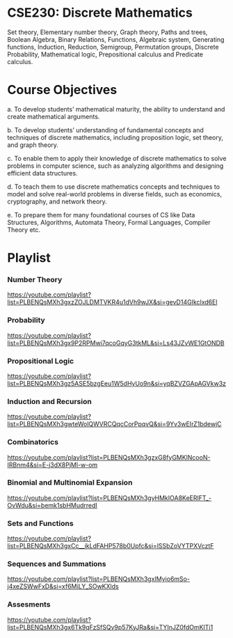 # CSE230: Discrete Mathematics
<p>Set theory, Elementary number theory, Graph theory, Paths and trees, Boolean Algebra, Binary Relations, Functions, Algebraic system, Generating functions, Induction, Reduction, Semigroup, Permutation groups, Discrete Probability, Mathematical logic, Prepositional calculus and Predicate calculus.</p>

# Course Objectives

a. To develop students’ mathematical maturity, the ability to understand and create mathematical arguments.

b. To develop students’ understanding of fundamental concepts and techniques of discrete mathematics, including proposition logic, set theory, and graph theory.

c. To enable them to apply their knowledge of discrete mathematics to solve problems in computer science, such as analyzing algorithms and designing efficient data structures.

d. To teach them to use discrete mathematics concepts and techniques to model and solve real-world problems in diverse fields, such as economics, cryptography, and network theory.

e. To prepare them for many foundational courses of CS like Data Structures, Algorithms, Automata Theory, Formal Languages, Compiler Theory etc.


<h1>Playlist</h1>

<h3>Number Theory</h3>

https://youtube.com/playlist?list=PLBENQsMXh3gxzZOJLDMTVKR4u1dVh9wJX&si=gevD14GIkclxd6El

<h3>Probability</h3>

https://youtube.com/playlist?list=PLBENQsMXh3gx9P2RPMwi7qcoGqyG3tkML&si=Ls43JZvWE1GtONDB

<h3>Propositional Logic</h3>

https://youtube.com/playlist?list=PLBENQsMXh3gz5ASE5bzgEeu1W5dHyUo9n&si=yqBZVZGApAGVkw3z

<h3>Induction and Recursion</h3>

https://youtube.com/playlist?list=PLBENQsMXh3gwteWolQWVRCQqcCorPpqvQ&si=9Yv3wEIrZ1bdewjC

<h3>Combinatorics</h3>

https://youtube.com/playlist?list=PLBENQsMXh3gzxG8fyGMKlNcooN-IRBnm4&si=E-j3dX8PjMl-w-om

<h3>Binomial and Multinomial Expansion</h3>

https://youtube.com/playlist?list=PLBENQsMXh3gyHMkIOA8KeERlFT_-OvWdu&si=bemk1sbHMudrredI

<h3>Sets and Functions</h3>

https://youtube.com/playlist?list=PLBENQsMXh3gxCc__ikLdFAHP578b0Upfc&si=lSSbZoVYTPXVcztF

<h3>Sequences and Summations</h3>

https://youtube.com/playlist?list=PLBENQsMXh3gxIMyio6mSo-j4xeZSWwFxD&si=xf6MiLY_SOwKXlds

<h3>Assesments</h3>

 https://youtube.com/playlist?list=PLBENQsMXh3gx6Tk9qFzSfSQv9p57KyJRa&si=TYInJZ0fdOmKITi1
